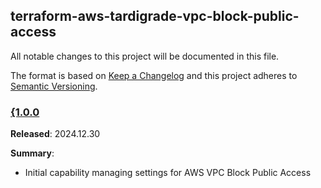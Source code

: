 ## terraform-aws-tardigrade-vpc-block-public-access

All notable changes to this project will be documented in this file.

The format is based on [Keep a Changelog](http://keepachangelog.com/) and this project adheres to [Semantic Versioning](http://semver.org/).

### [{1.0.0](https://github.com/plus3it/terraform-aws-tardigrade-vpc-block-public-access/releases/tag/1.0.0)

**Released**: 2024.12.30

**Summary**:

*   Initial capability managing settings for AWS VPC Block Public Access
